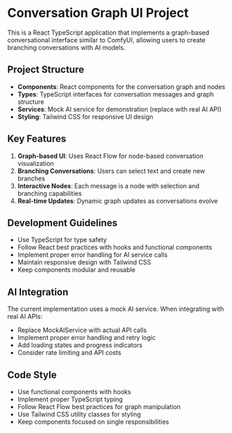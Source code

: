 <!-- Use this file to provide workspace-specific custom instructions to Copilot. For more details, visit https://code.visualstudio.com/docs/copilot/copilot-customization#_use-a-githubcopilotinstructionsmd-file -->

# Conversation Graph UI Project

This is a React TypeScript application that implements a graph-based conversational interface similar to ComfyUI, allowing users to create branching conversations with AI models.

## Project Structure

- **Components**: React components for the conversation graph and nodes
- **Types**: TypeScript interfaces for conversation messages and graph structure
- **Services**: Mock AI service for demonstration (replace with real AI API)
- **Styling**: Tailwind CSS for responsive UI design

## Key Features

1. **Graph-based UI**: Uses React Flow for node-based conversation visualization
2. **Branching Conversations**: Users can select text and create new branches
3. **Interactive Nodes**: Each message is a node with selection and branching capabilities
4. **Real-time Updates**: Dynamic graph updates as conversations evolve

## Development Guidelines

- Use TypeScript for type safety
- Follow React best practices with hooks and functional components
- Implement proper error handling for AI service calls
- Maintain responsive design with Tailwind CSS
- Keep components modular and reusable

## AI Integration

The current implementation uses a mock AI service. When integrating with real AI APIs:
- Replace MockAIService with actual API calls
- Implement proper error handling and retry logic
- Add loading states and progress indicators
- Consider rate limiting and API costs

## Code Style

- Use functional components with hooks
- Implement proper TypeScript typing
- Follow React Flow best practices for graph manipulation
- Use Tailwind CSS utility classes for styling
- Keep components focused on single responsibilities
